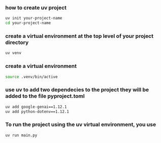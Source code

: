 ### how to create uv project
```bash
uv init your-project-name
cd your-project-name
```

### create a virtual environment at the top level of your project directory
```bash
uv venv
```

### create a virtual environment
```bash
source .venv/bin/active
```


### use uv to add two dependecies to the project they will be added to the file pyproject.toml
```bash
uv add google-genai==1.12.1
uv add python-dotenv==1.12.1
```

### To run the project using the uv virtual environment, you use
```bash
uv run main.py
```






